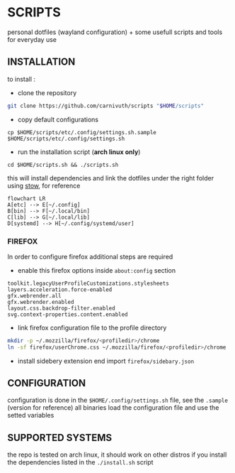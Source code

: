 # SCRIPTS

personal dotfiles (wayland configuration) + some usefull scripts and tools for everyday use

## INSTALLATION

to install :

- clone the repository

```bash
git clone https://github.com/carnivuth/scripts "$HOME/scripts"
```

- copy default configurations

```
cp $HOME/scripts/etc/.config/settings.sh.sample $HOME/scripts/etc/.config/settings.sh
```

- run the installation script (**arch linux only**)

```
cd $HOME/scripts.sh && ./scripts.sh
```

this will install dependencies and link the dotfiles under the right folder using [stow](https://www.gnu.org/software/stow/), for reference

```mermaid
flowchart LR
A[etc] --> E[~/.config]
B[bin] --> F[~/.local/bin]
C[lib] --> G[~/.local/lib]
D[systemd] --> H[~/.config/systemd/user]
```

### FIREFOX

In order to configure firefox additional steps are required

- enable this firefox options inside `about:config` section

```
toolkit.legacyUserProfileCustomizations.stylesheets
layers.acceleration.force-enabled
gfx.webrender.all
gfx.webrender.enabled
layout.css.backdrop-filter.enabled
svg.context-properties.content.enabled
```

- link firefox configuration file to the profile directory

```bash
mkdir -p ~/.mozzilla/firefox/<profiledir>/chrome
ln -sf firefox/userChrome.css ~/.mozzilla/firefox/<profiledir>/chrome
```

- install sidebery extension end import `firefox/sidebary.json`

## CONFIGURATION

configuration is done in the `$HOME/.config/settings.sh` file, see the `.sample` (version for reference) all binaries load the configuration file and use the setted variables

## SUPPORTED SYSTEMS

the repo is tested on arch linux, it should work on other distros if you install the dependencies listed in the `./install.sh` script
